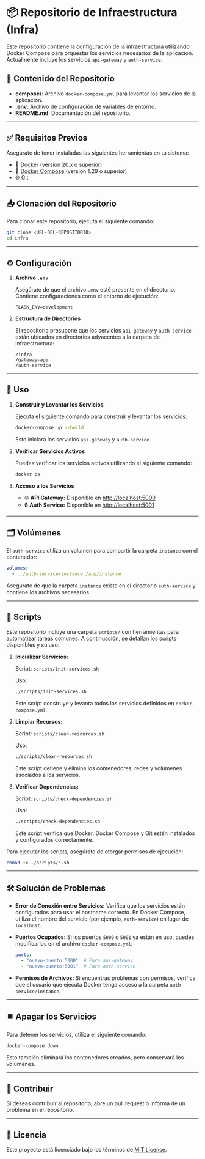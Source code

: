 # 📦 Repositorio de Infraestructura (Infra)

Este repositorio contiene la configuración de la infraestructura utilizando Docker Compose para orquestar los servicios necesarios de la aplicación. Actualmente incluye los servicios `api-gateway` y `auth-service`.

## 📁 Contenido del Repositorio

- **compose/**: Archivo `docker-compose.yml` para levantar los servicios de la aplicación.
- **.env**: Archivo de configuración de variables de entorno.
- **README.md**: Documentación del repositorio.

---

## ✅ Requisitos Previos

Asegúrate de tener instaladas las siguientes herramientas en tu sistema:

- 🐳 [Docker](https://www.docker.com/) (version 20.x o superior)
- 📜 [Docker Compose](https://docs.docker.com/compose/) (version 1.29 o superior)
- 🌐 Git

---

## 📥 Clonación del Repositorio

Para clonar este repositorio, ejecuta el siguiente comando:

```bash
git clone <URL-DEL-REPOSITORIO>
cd infra
```

---

## ⚙️ Configuración

1. **Archivo `.env`**

   Asegúrate de que el archivo `.env` esté presente en el directorio. Contiene configuraciones como el entorno de ejecución:

   ```
   FLASK_ENV=development
   ```

2. **Estructura de Directorios**

   El repositorio presupone que los servicios `api-gateway` y `auth-service` están ubicados en directorios adyacentes a la carpeta de infraestructura:

   ```
   /infra
   /gateway-api
   /auth-service
   ```

---

## 🚀 Uso

1. **Construir y Levantar los Servicios**

   Ejecuta el siguiente comando para construir y levantar los servicios:

   ```bash
   docker-compose up --build
   ```

   Esto iniciará los servicios `api-gateway` y `auth-service`.

2. **Verificar Servicios Activos**

   Puedes verificar los servicios activos utilizando el siguiente comando:

   ```bash
   docker ps
   ```

3. **Acceso a los Servicios**

   - 🌐 **API Gateway:** Disponible en [http://localhost:5000](http://localhost:5000)
   - 🔒 **Auth Service:** Disponible en [http://localhost:5001](http://localhost:5001)

---

## 🗂️ Volúmenes

El `auth-service` utiliza un volumen para compartir la carpeta `instance` con el contenedor:

```yaml
volumes:
  - ../auth-service/instance:/app/instance
```

Asegúrate de que la carpeta `instance` existe en el directorio `auth-service` y contiene los archivos necesarios.

---

## 📜 Scripts

Este repositorio incluye una carpeta `scripts/` con herramientas para automatizar tareas comunes. A continuación, se detallan los scripts disponibles y su uso:

1. **Inicializar Servicios:**

   Script: `scripts/init-services.sh`

   Uso:
   ```bash
   ./scripts/init-services.sh
   ```
   Este script construye y levanta todos los servicios definidos en `docker-compose.yml`.

2. **Limpiar Recursos:**

   Script: `scripts/clean-resources.sh`

   Uso:
   ```bash
   ./scripts/clean-resources.sh
   ```
   Este script detiene y elimina los contenedores, redes y volúmenes asociados a los servicios.

3. **Verificar Dependencias:**

   Script: `scripts/check-dependencies.sh`

   Uso:
   ```bash
   ./scripts/check-dependencies.sh
   ```
   Este script verifica que Docker, Docker Compose y Git estén instalados y configurados correctamente.

Para ejecutar los scripts, asegúrate de otorgar permisos de ejecución:

```bash
chmod +x ./scripts/*.sh
```

---

## 🛠️ Solución de Problemas

- **Error de Conexión entre Servicios:**
  Verifica que los servicios están configurados para usar el hostname correcto. En Docker Compose, utiliza el nombre del servicio (por ejemplo, `auth-service`) en lugar de `localhost`.

- **Puertos Ocupados:**
  Si los puertos `5000` o `5001` ya están en uso, puedes modificarlos en el archivo `docker-compose.yml`:

  ```yaml
  ports:
    - "nuevo-puerto:5000"  # Para api-gateway
    - "nuevo-puerto:5001"  # Para auth-service
  ```

- **Permisos de Archivos:**
  Si encuentras problemas con permisos, verifica que el usuario que ejecuta Docker tenga acceso a la carpeta `auth-service/instance`.

---

## ⏹️ Apagar los Servicios

Para detener los servicios, utiliza el siguiente comando:

```bash
docker-compose down
```

Esto también eliminará los contenedores creados, pero conservará los volúmenes.

---

## 🤝 Contribuir

Si deseas contribuir al repositorio, abre un pull request o informa de un problema en el repositorio.

---

## 📜 Licencia

Este proyecto está licenciado bajo los términos de [MIT License](LICENSE).


